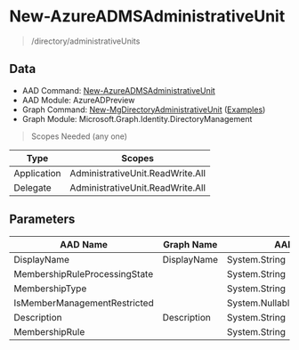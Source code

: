 # New-AzureADMSAdministrativeUnit

> /directory/administrativeUnits

## Data

+ AAD Command: [New-AzureADMSAdministrativeUnit](https://docs.microsoft.com/en-us/powershell/module/AzureADPreview/New-AzureADMSAdministrativeUnit)
+ AAD Module: AzureADPreview
+ Graph Command: [New-MgDirectoryAdministrativeUnit](https://docs.microsoft.com/en-us/powershell/module/Microsoft.Graph.Identity.DirectoryManagement/New-MgDirectoryAdministrativeUnit) ([Examples](https://github.com/orgs/msgraph/discussions?discussions_q=New-MgDirectoryAdministrativeUnit))
+ Graph Module: Microsoft.Graph.Identity.DirectoryManagement

> Scopes Needed (any one)

|Type|Scopes|
|---|---|
|Application|AdministrativeUnit.ReadWrite.All|
|Delegate|AdministrativeUnit.ReadWrite.All|

## Parameters

|AAD Name|Graph Name|AAD Type|Graph Type|Infos|
|---|---|---|---|---|
|DisplayName|DisplayName|System.String|System.String||
|MembershipRuleProcessingState||System.String|||
|MembershipType||System.String|||
|IsMemberManagementRestricted||System.Nullable/System.Boolean|||
|Description|Description|System.String|System.String||
|MembershipRule||System.String|||

